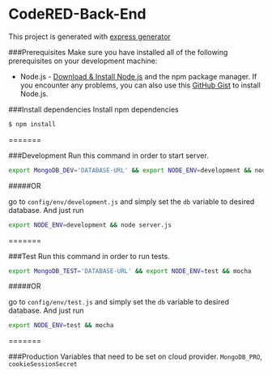 # CodeRED-Back-End

This project is generated with [express generator](http://expressjs.com/starter/generator.html)

###Prerequisites
Make sure you have installed all of the following prerequisites on your development machine:
* Node.js - [Download & Install Node.js](http://www.nodejs.org/download/) and the npm package manager. If you encounter any problems, you can also use this [GitHub Gist](https://gist.github.com/isaacs/579814) to install Node.js.

###Install dependencies
Install npm dependencies 
```bash
$ npm install
```

=======

###Development
Run this command in order to start server.
```bash
export MongoDB_DEV='DATABASE-URL' && export NODE_ENV=development && node server.js
```

#####OR 

go to `config/env/development.js` and simply set the `db` variable to desired database. And just run
```bash
export NODE_ENV=development && node server.js
```

=======

###Test
Run this command in order to run tests.
```bash
export MongoDB_TEST='DATABASE-URL' && export NODE_ENV=test && mocha 
```

#####OR 

go to `config/env/test.js` and simply set the `db` variable to desired database. And just run
```bash
export NODE_ENV=test && mocha
```

=======

###Production
Variables that need to be set on cloud provider. 
`MongoDB_PRO`, `cookieSessionSecret`
